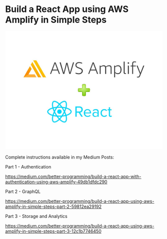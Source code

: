 # Build a React App using AWS Amplify in Simple Steps

![Alt AWS Amplify + React](/part-1-authentication/public/amplify_react.jpeg)

Complete instructions available in my Medium Posts:

Part 1 - Authentication

https://medium.com/better-programming/build-a-react-app-with-authentication-using-aws-amplify-49db1dfdc290

Part 2 - GraphQL

https://medium.com/better-programming/build-a-react-app-using-aws-amplify-in-simple-steps-part-2-59812ea29192

Part 3 - Storage and Analytics

https://medium.com/better-programming/build-a-react-app-using-aws-amplify-in-simple-steps-part-3-12c1b7746450
